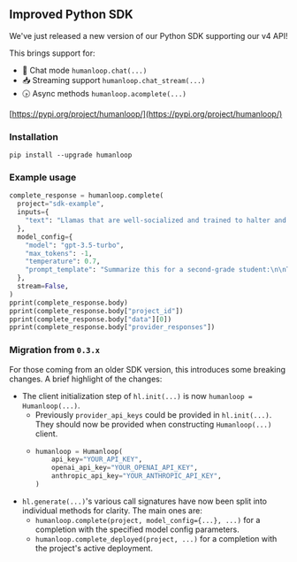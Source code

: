 ## Improved Python SDK

We've just released a new version of our Python SDK supporting our v4 API!

This brings support for:

- 💬 Chat mode `humanloop.chat(...)`
- 📥 Streaming support `humanloop.chat_stream(...)`
- 🕟 Async methods `humanloop.acomplete(...)`

[https://pypi.org/project/humanloop/](https://pypi.org/project/humanloop/)

### Installation

`pip install --upgrade humanloop`

### Example usage

```python
complete_response = humanloop.complete(
  project="sdk-example",
  inputs={
    "text": "Llamas that are well-socialized and trained to halter and lead after weaning and are very friendly and pleasant to be around. They are extremely curious and most will approach people easily. However, llamas that are bottle-fed or over-socialized and over-handled as youth will become extremely difficult to handle when mature, when they will begin to treat humans as they treat each other, which is characterized by bouts of spitting, kicking and neck wrestling.[33]",
  },
  model_config={
    "model": "gpt-3.5-turbo",
    "max_tokens": -1,
    "temperature": 0.7,
    "prompt_template": "Summarize this for a second-grade student:\n\nText:\n{{text}}\n\nSummary:\n",
  },
  stream=False,
)
pprint(complete_response.body)
pprint(complete_response.body["project_id"])
pprint(complete_response.body["data"][0])
pprint(complete_response.body["provider_responses"])
```

### Migration from `0.3.x`

For those coming from an older SDK version, this introduces some breaking changes. A brief highlight of the changes:

- The client initialization step of `hl.init(...)` is now `humanloop = Humanloop(...)`. 
  - Previously `provider_api_keys` could be provided in `hl.init(...)`. They should now be provided when constructing `Humanloop(...)` client.
  - ```python
    humanloop = Humanloop(
        api_key="YOUR_API_KEY",
        openai_api_key="YOUR_OPENAI_API_KEY",
        anthropic_api_key="YOUR_ANTHROPIC_API_KEY",
    )
    ```
- `hl.generate(...)`'s various call signatures have now been split into individual methods for clarity. The main ones are:
  - `humanloop.complete(project, model_config={...}, ...)` for a completion with the specified model config parameters.
  - `humanloop.complete_deployed(project, ...)` for a completion with the project's active deployment.